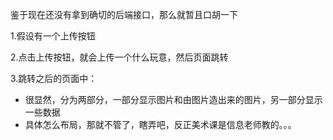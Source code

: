 鉴于现在还没有拿到确切的后端接口，那么就暂且口胡一下


1.假设有一个上传按钮

2.点击上传按钮，就会上传一个什么玩意，然后页面跳转

3.跳转之后的页面中：

- 很显然，分为两部分，一部分显示图片和由图片造出来的图片，另一部分显示一些数据
- 具体怎么布局，那就不管了，瞎弄吧，反正美术课是信息老师教的。。。
